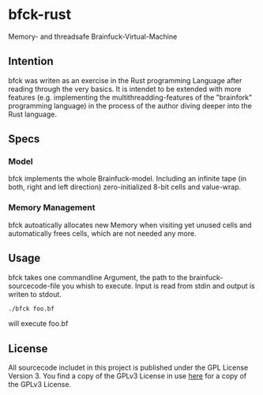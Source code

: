 # bfck-rust
Memory- and threadsafe Brainfuck-Virtual-Machine

## Intention
bfck was writen as an exercise in the Rust programming Language after reading through the very basics. It is intendet to
be extended with more features (e.g. implementing the multithreadding-features of the "brainfork" programming language)
in the process of the author diving deeper into the Rust language.

## Specs

### Model
bfck implements the whole Brainfuck-model. Including an infinite tape (in both, right and left direction) zero-initialized 8-bit
cells and value-wrap.
### Memory Management
bfck autoatically allocates new Memory when visiting yet unused cells and automatically frees cells, which are not needed any more.

## Usage

bfck takes one commandline Argument, the path to the brainfuck-sourcecode-file you whish to execute. Input is read from stdin and
output is writen to stdout.

```bash
./bfck foo.bf
```
will execute foo.bf

## License
All sourcecode includet in this project is published under the GPL License Version 3. You find a copy of the GPLv3 License in use [here](/LICENSE.txt) for a copy of the GPLv3 License.

